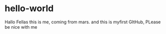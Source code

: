 # hello-world
Hallo Fellas this is me, coming from mars. and this is myfirst GItHub, PLease be nice with me
